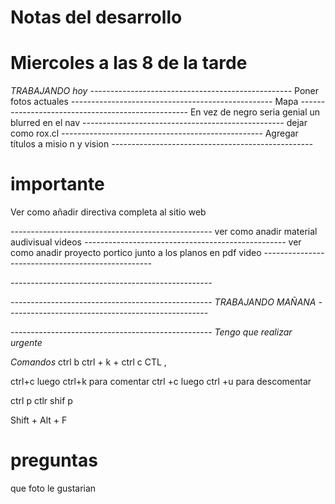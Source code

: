 # Notas del desarrollo
# Miercoles a las 8 de la tarde  
*TRABAJANDO hoy*
*--------------------------------------------------*
Poner fotos actuales 
*--------------------------------------------------*
Mapa
*--------------------------------------------------*
En vez de negro seria genial un blurred en el nav
*--------------------------------------------------*
dejar como rox.cl
*--------------------------------------------------*
Agregar títulos a misio n y vision
*--------------------------------------------------*
# importante 
Ver como añadir directiva completa al sitio web

*--------------------------------------------------*
ver como anadir material audivisual videos
*--------------------------------------------------*
ver como anadir proyecto portico junto a los
planos en pdf 
video 
*--------------------------------------------------*

*--------------------------------------------------*

*--------------------------------------------------*
*TRABAJANDO MAÑANA*
*--------------------------------------------------*

*--------------------------------------------------*
*Tengo que realizar urgente*



*Comandos*
ctrl b
ctrl + k + ctrl c
CTL ,

ctrl+c luego ctrl+k para comentar
ctrl +c luego ctrl +u para descomentar

ctrl p
ctlr shif p

Shift + Alt + F


# preguntas
que foto le gustarian